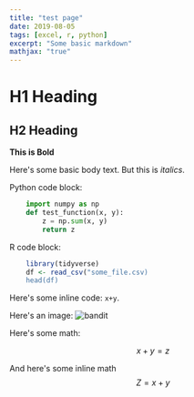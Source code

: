 ```yaml
---
title: "test page"
date: 2019-08-05
tags: [excel, r, python]
excerpt: "Some basic markdown"
mathjax: "true"
---
```


# H1 Heading
## H2 Heading

**This is Bold**

Here's some basic body text. But this is *italics*. 

Python code block:
```python
    import numpy as np
    def test_function(x, y):
        z = np.sum(x, y)
        return z
```

R code block:
```r
    library(tidyverse)
    df <- read_csv("some_file.csv)
    head(df)
```

Here's some inline code: `x+y`.

Here's an image:
<img src="{{ site.url }}{{ site.baseurl }}/assets/images/bandit.png" alt="bandit">

Here's some math:

$$x+y=z$$

And here's some inline math $$ Z = x+y $$